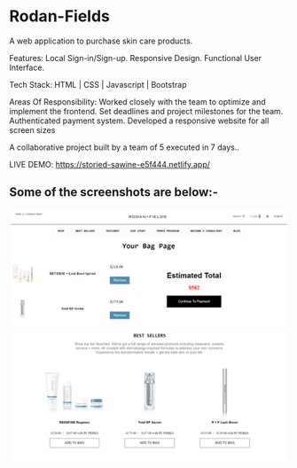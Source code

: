 # Rodan-Fields
A web application to purchase skin care products.

Features:
Local Sign-in/Sign-up.
Responsive Design.
Functional User Interface.

Tech Stack: HTML | CSS | Javascript | Bootstrap

Areas Of Responsibility:
Worked closely with the team to optimize and implement the
frontend.
Set deadlines and project milestones for the team.
Authenticated payment system.
Developed a responsive website for all screen sizes

A collaborative project built by a team of 5 executed in 7 days..

LIVE DEMO:  https://storied-sawine-e5f444.netlify.app/

## Some of the screenshots are below:-

![RodanFields](./Images/bag.png)
![RodanFields](./Images/bestsellers.png)

